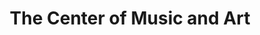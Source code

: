 ---
title: "The Center of Music and Art"
url: /wintersville/the-center-of-music-and-art/
shop: Instrumente
---